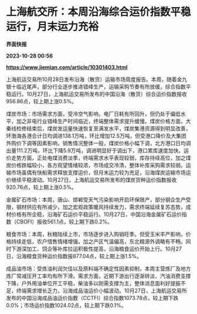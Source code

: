 # 上海航交所：本周沿海综合运价指数平稳运行，月末运力充裕
**界面快报**

**2023-10-28 00:56**

**https://www.jiemian.com/article/10301403.html**

上海航运交易所10月28日发布沿海（散货）运输市场周度报告。本周，随着金九银十临近尾声，部分行业逐步推进错峰生产，运输采购节奏有所放缓，综合指数平稳运行。10月27日，上海航运交易所发布的中国沿海（散货）综合运价指数报收956.86点，较上期上涨0.5%。

煤炭市场：市场需求方面，受冷空气影响，电厂日耗有所回升，但仍处于偏低水平，加之非电行业错峰生产时间临近，终端整体需求提升缓慢。煤炭价格方面，大秦线检修结束后，煤炭发运量快速恢复至满发水平，煤炭集港资源得到明显改善，环渤海各港合计日均调进138.1万吨，环比增加12.5万吨，但受港口降价及大集团外购价下调等因素影响，销售情况整体一般，煤炭价格小幅下调，北方港口日均调出量111.2万吨，环比下降5.9万吨，调进明显好于调出下，港口累库速度加快。运价走势方面，正处电煤消费淡季，终端需求水平表现较弱，库存持续高位，加之煤炭价格跌幅较小，各方观望情绪较浓，市场成交冷清，整体补库采购需求较弱。运输市场虽偶有快船需求释放支撑运价，但月末运力较为充足，沿海煤炭运输市场运价继续平稳波动。10月27日，上海航运交易所发布的煤炭货种运价指数报收920.76点，较上期上涨0.5%。

金属矿石市场：本周，唐山、邯郸受天气污染影响开启环保限产，部分钢企生产受限，钢材供应有所减少，加之宏观政策暖风持续发力，需求终端延续复苏态势，成材价格有所企稳，沿海矿石运价平稳运行。10月27日，中国沿海金属矿石运价指数（CBOFI）报收561.1点，较上期下跌0.2%。

粮食市场：本周，秋粮陆续上市，市场逐步进入购销旺季。但受玉米丰产影响，价格持续走低，农户惜售情绪增强，加之产区气温偏高，东北粮源外调略有不畅。同时下游深加工、饲企等补库拉运积极性提高，沿海粮食运价开始上行。10月27日，沿海粮食货种运价指数报877.04点，较上期上涨1.5%。

成品油市场：受炼油利润欠佳以及原料端不确定性因素抑制，本周主营炼厂及地方炼厂常减压开工率均有所下滑。需求方面，近期下游出行逐渐转淡，汽油消费支撑下降，户外用油单位开工平稳，柴油多以刚需支撑为主，整体消息面利好提振不足，终端需求增长乏力，沿海成品油运价小幅波动。10月27日，上海航运交易所发布的中国沿海成品油运价指数（CCTFI）综合指数1073.78点，较上期下跌0.0%；市场运价指数1024.02点，较上期下跌0.1%。